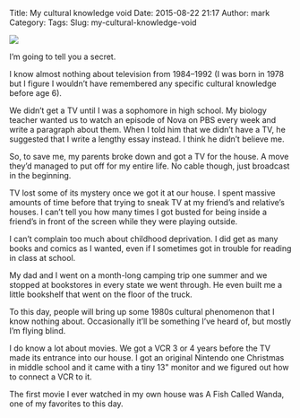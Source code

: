 Title: My cultural knowledge void
Date: 2015-08-22 21:17
Author: mark
Category: 
Tags: 
Slug: my-cultural-knowledge-void

<img src="https://cdn-images-2.medium.com/max/800/1*_JUmYSnbQ87NwDpueUiFPQ.jpeg"  />

I’m going to tell you a secret.

I know almost nothing about television from 1984–1992 (I was born in 1978 but I figure I wouldn’t have remembered any specific cultural knowledge before age 6).

We didn’t get a TV until I was a sophomore in high school. My biology teacher wanted us to watch an episode of Nova on PBS every week and write a paragraph about them. When I told him that we didn’t have a TV, he suggested that I write a lengthy essay instead. I think he didn’t believe me.

So, to save me, my parents broke down and got a TV for the house. A move they’d managed to put off for my entire life. No cable though, just broadcast in the beginning.

TV lost some of its mystery once we got it at our house. I spent massive amounts of time before that trying to sneak TV at my friend’s and relative’s houses. I can’t tell you how many times I got busted for being inside a friend’s in front of the screen while they were playing outside.

I can’t complain too much about childhood deprivation. I did get as many books and comics as I wanted, even if I sometimes got in trouble for reading in class at school.

My dad and I went on a month-long camping trip one summer and we stopped at bookstores in every state we went through. He even built me a little bookshelf that went on the floor of the truck.

To this day, people will bring up some 1980s cultural phenomenon that I know nothing about. Occasionally it’ll be something I’ve heard of, but mostly I’m flying blind.

I do know a lot about movies. We got a VCR 3 or 4 years before the TV made its entrance into our house. I got an original Nintendo one Christmas in middle school and it came with a tiny 13" monitor and we figured out how to connect a VCR to it.

The first movie I ever watched in my own house was A Fish Called Wanda, one of my favorites to this day.

